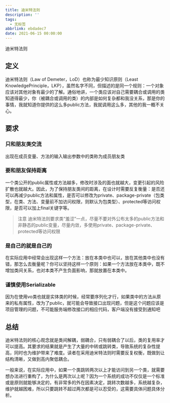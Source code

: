 ```yaml
---
title: 迪米特法则
description: ''
tags:
  - 无标签
abbrlink: ebdadec7
date: 2021-06-15 00:00:00
---
```



迪米特法则



<!-- more -->



## 定义



迪米特法则（Law of Demeter，LoD）也称为最少知识原则（Least KnowledgePrinciple，LKP），虽然名字不同，但描述的是同一个规则：一个对象应该对其他对象有最少的了解。通俗地讲，一个类应该对自己需要耦合或调用的类知道得最少，你（被耦合或调用的类）的内部是如何复杂都和我没关系，那是你的事情，我就知道你提供的这么多public方法，我就调用这么多，其他的我一概不关心。



## 要求



### 只和朋友类交流



出现在成员变量、方法的输入输出参数中的类称为成员朋友类



### 要和朋友保持距离



一个类公开的public属性或方法越多，修改时涉及的面也就越大，变更引起的风险扩散也就越大。因此，为了保持朋友类间的距离，在设计时需要反复衡量：是否还可以再减少public方法和属性，是否可以修改为private、package-private（包类型，在类、方法、变量前不加访问权限，则默认为包类型）、protected等访问权限，是否可以加上final关键字等。



> 注意 迪米特法则要求类“羞涩”一点，尽量不要对外公布太多的public方法和非静态的public变量，尽量内敛，多使用private、package-private、protected等访问权限



### 是自己的就是自己的



在实际应用中经常会出现这样一个方法：放在本类中也可以，放在其他类中也没有错，那怎么去衡量呢？你可以坚持这样一个原则：如果一个方法放在本类中，既不增加类间关系，也对本类不产生负面影响，那就放置在本类中。



### 谨慎使用Serializable



因为在使用vo类也就是实体类的时候，经常要序列化才行，如果类中的方法从原来的私有属性，改为了public，就可能会导致接口出现问题，但是这个问题应该是项目管理的问题，不可能服务端修改接口的相应代码，客户端没有接受到通知吧



## 总结



迪米特法则的核心观念就是类间解耦，弱耦合，只有弱耦合了以后，类的复用率才可以提高。其要求的结果就是产生了大量的中转或跳转类，导致系统的复杂性提高，同时也为维护带来了难度。读者在采用迪米特法则时需要反复权衡，既做到让结构清晰，又做到高内聚低耦合。



一般来说，在实际应用中，如果一个类跳转两次以上才能访问到另一个类，就需要想办法进行重构了，为什么是两次以上呢？因为一个系统的成功不仅仅是一个标准或是原则就能够决定的，有非常多的外在因素决定，跳转次数越多，系统越复杂，维护就越困难，所以只要跳转不超过两次都是可以忍受的，这需要具体问题具体分析。